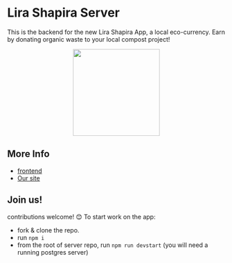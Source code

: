 # Lira Shapira Server 
This is the backend for the new Lira Shapira App, a local eco-currency. Earn by donating organic waste to your local compost project!

 <p align='center'>
    <img src='https://github.com/LiraShapira/app/assets/78416008/86655879-8047-4253-ac93-c1e88969f0ca' width='200' />
  </p>

## More Info
- [frontend](https://github.com/LiraShapira/app)
- [Our site](https://lirashapira.org/)

## Join us!
contributions welcome! 😊 
To start work on the app:
- fork & clone the repo.
- run `npm i`
- from the root of server repo, run `npm run devstart` (you will need a running postgres server)

